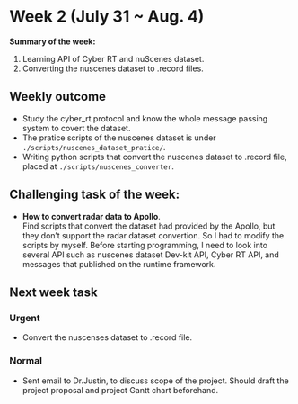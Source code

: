 # Week 2 (July 31 ~ Aug. 4)

**Summary of the week:**  
1. Learning API of Cyber RT and nuScenes dataset. 
2. Converting the nuscenes dataset to .record files.

## Weekly outcome

- Study the cyber_rt protocol and know the whole message passing system to covert the dataset.
- The pratice scripts of the nuscenes dataset is under ```./scripts/nuscenes_dataset_pratice/```.
- Writing python scripts that convert the nuscenes dataset to .record file, placed at ```./scripts/nuscenes_converter```.

## Challenging task of the week:

- **How to convert radar data to Apollo**.  
Find scripts that convert the dataset had provided by the Apollo, but they don’t support the radar dataset convertion. So I had to modify the scripts by myself. Before starting programming, I need to look into several API such as nuscenes dataset Dev-kit API, Cyber RT API, and messages that published on the runtime framework.

## Next week task

### Urgent
- Convert the nuscenses dataset to .record file.
### Normal
- Sent email to Dr.Justin, to discuss scope of the project. Should draft the project proposal and project Gantt chart beforehand.